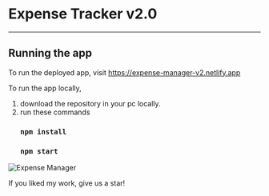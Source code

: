 # Expense Tracker v2.0
---
## Running the app

To run the deployed app, visit https://expense-manager-v2.netlify.app

To run the app locally, 

1.  download the repository in your pc locally.
2.  run these commands
    ### `npm install`
    ### `npm start`

![Expense Manager](https://user-images.githubusercontent.com/40117155/224504047-acc08604-a10c-4c4f-aaba-52b3a02feb84.png)
    
If you liked my work, give us a star!
